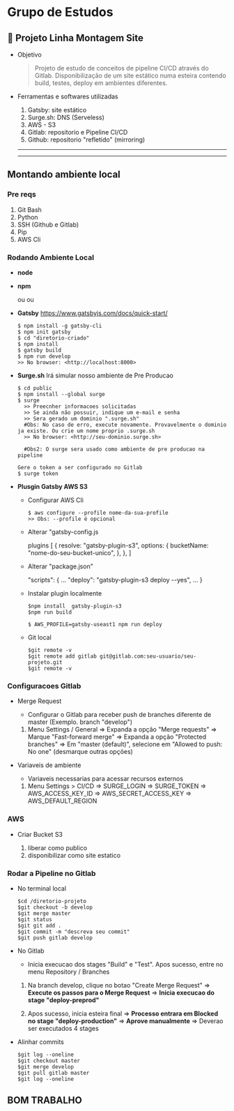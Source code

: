 # Grupo de Estudos

## 🚀 Projeto Linha Montagem Site

- Objetivo
  > Projeto de estudo de conceitos de pipeline CI/CD através do Gitlab. Disponibilização de um site estático numa esteira contendo build, testes, deploy em ambientes diferentes.

- Ferramentas e softwares utilizadas
  1. Gatsby: site estático
  2. Surge.sh: DNS (Serveless)
  3. AWS - S3
  4. Gitlab: repositorio e Pipeline CI/CD
  5. Github: repositorio "refletido" (mirroring)

  --------------------------------------------------------

  <link><https://github.com/trilhalabs/linha-montagem-site.git>
  
  --------------------------------------------------------

## Montando ambiente local

### Pre reqs

  1. Git Bash
  2. Python
  3. SSH (Github e Gitlab)
  4. Pip
  5. AWS Cli

### Rodando Ambiente Local

- **node**
- **npm**
  <link><https://nodesource.com/blog/installing-nodejs-tutorial-windows/>
  ou
  <link><https://docs.microsoft.com/pt-br/windows/nodejs/setup-on-windows>
  ou
  <link><https://www.gatsbyjs.com/docs/tutorial/part-zero/>  
- **Gatsby** <link><https://www.gatsbyjs.com/docs/quick-start/>

    ```shell
    $ npm install -g gatsby-cli
    $ npm init gatsby
    $ cd "diretorio-criado"
    $ npm install
    $ gatsby build
    $ npm run develop
    >> No browser: <http://localhost:8000>
    ```

- **Surge.sh**
  Irá simular nosso ambiente de Pre Producao

    ```shell
    $ cd public
    $ npm install --global surge
    $ surge
      >> Preecnher informacoes solicitadas
      >> Se ainda não possuir, indique um e-mail e senha
      >> Sera gerado um dominio ".surge.sh"
      #Obs: No caso de erro, execute novamente. Provavelmente o dominio ja existe. Ou crie um nome proprio .surge.sh
      >> No browser: <http://seu-dominio.surge.sh>

      #Obs2: O surge sera usado como ambiente de pre producao na pipeline

    Gere o token a ser configurado no Gitlab
    $ surge token
    ```

- **Plusgin Gatsby AWS S3**
  - Configurar AWS Cli

    ```shell
    $ aws configure --profile nome-da-sua-profile
    >> Obs: --profile é opcional
    ```

  - Alterar "gatsby-config.js

    plugins [
      {
        resolve: "gatsby-plugin-s3",
        options: {
          bucketName: "nome-do-seu-bucket-unico",
        },
      },
    ]

  - Alterar "package.json"

    "scripts": {
      ...
      "deploy": "gatsby-plugin-s3 deploy --yes",
      ...
    }
  
  - Instalar plugin localmente

    ```shell
    $npm install  gatsby-plugin-s3
    $npm run build

    $ AWS_PROFILE=gatsby-useast1 npm run deploy
    ```

  - Git local

    ```shell
    $git remote -v
    $git remote add gitlab git@gitlab.com:seu-usuario/seu-projeto.git 
    $git remote -v
    ```

### Configuracoes Gitlab

- Merge Request

  - Configurar o Gitlab para receber push de branches diferente de master (Exemplo. branch "develop")

  1. Menu Settings / General
    => Expanda a opção "Merge requests"
    => Marque "Fast-forward merge"
    => Expanda a opção "Protected branches"
    => Em "master (default)", selecione em "Allowed to push: No one" (desmarque outras opções)

- Variaveis de ambiente

  - Variaveis necessarias para acessar recursos externos

  1. Menu Settings > CI/CD
    => SURGE_LOGIN
    => SURGE_TOKEN
    => AWS_ACCESS_KEY_ID
    => AWS_SECRET_ACCESS_KEY
    => AWS_DEFAULT_REGION

### AWS

- Criar Bucket S3

  1. liberar como publico
  2. disponibilizar como site estatico

### Rodar a Pipeline no Gitlab

- No terminal local

    ```shell
    $cd /diretorio-projeto
    $git checkout -b develop
    $git merge master
    $git status
    $git git add .
    $git commit -m "descreva seu commit"
    $git push gitlab develop
    ```

- No Gitlab

  - Inicia execucao dos stages "Build" e "Test". Apos sucesso, entre no menu Repository / Branches
  1. Na branch develop, clique no botao "Create Merge Request"
    => **Execute os passos para o Merge Request**
    => **Inicia execucao do stage "deploy-preprod"**
  
  2. Apos sucesso, inicia esteira final
    => **Processo entrara em Blocked no stage "deploy-production"**
    => **Aprove manualmente**
    => Deverao ser executados 4 stages

- Alinhar commits

  ```shell
  $git log --oneline
  $git checkout master
  $git merge develop
  $git pull gitlab master
  $git log --oneline

  ```

## BOM TRABALHO
